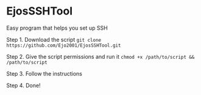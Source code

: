 # EjosSSHTool
Easy program that helps you set up SSH

Step 1.
Download the script ```git clone https://github.com/Ejo2001/EjosSSHTool.git```  

Step 2.
Give the script permissions and run it ```chmod +x /path/to/script && /path/to/script```  

Step 3.
Follow the instructions

Step 4. 
Done!
